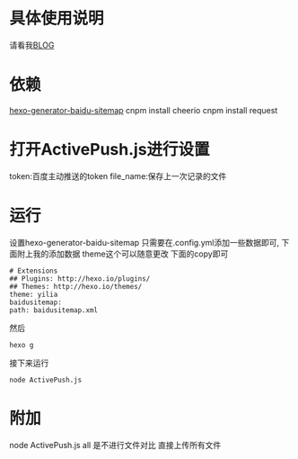 

# 具体使用说明
请看我[BLOG](http://emufan.com/2016/02/18/%E7%99%BE%E5%BA%A6%E4%B8%BB%E5%8A%A8%E6%8E%A8%E9%80%81hexo%E7%94%9F%E6%88%90%E7%9A%84%E6%96%87%E7%AB%A0/)

# 依赖
[hexo-generator-baidu-sitemap](https://github.com/coneycode/hexo-generator-baidu-sitemap)
cnpm install cheerio
cnpm install request

# 打开ActivePush.js进行设置
token:百度主动推送的token
file_name:保存上一次记录的文件


# 运行
设置hexo-generator-baidu-sitemap 只需要在.config.yml添加一些数据即可, 下面附上我的添加数据 theme这个可以随意更改 下面的copy即可
```
# Extensions
## Plugins: http://hexo.io/plugins/
## Themes: http://hexo.io/themes/
theme: yilia
baidusitemap:
path: baidusitemap.xml
```
然后
```
hexo g
```
接下来运行
```
node ActivePush.js
```

# 附加
node ActivePush.js all
是不进行文件对比 直接上传所有文件
